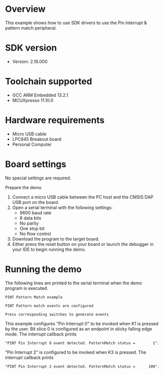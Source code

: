 Overview
========
This example shows how to use SDK drivers to use the Pin interrupt & pattern match peripheral.

SDK version
===========
- Version: 2.16.000

Toolchain supported
===================
- GCC ARM Embedded  13.2.1
- MCUXpresso  11.10.0

Hardware requirements
=====================
- Micro USB cable
- LPC845 Breakout board
- Personal Computer

Board settings
==============
No special settings are required.

Prepare the demo
1.  Connect a micro USB cable between the PC host and the CMSIS DAP USB port on the board.
2.  Open a serial terminal with the following settings:
    - 9600 baud rate
    - 8 data bits
    - No parity
    - One stop bit
    - No flow control
3.  Download the program to the target board.
4.  Either press the reset button on your board or launch the debugger in your IDE to begin running the demo.

Running the demo
================
The following lines are printed to the serial terminal when the demo program is executed.
~~~~~~~~~~~~~~~~~~~~~~~~~~~~~~~~~~~
PINT Pattern Match example

PINT Pattern match events are configured

Press corresponding switches to generate events
~~~~~~~~~~~~~~~~~~~~~~~~~~~~~~~~~~~
This example configures "Pin Interrupt 0" to be invoked when K1 is pressed by the user.
Bit slice 0 is configured as an endpoint in sticky falling edge mode. The interrupt callback prints 
~~~~~~~~~~~~~~~~~~~~~~~~~~~~~~~~~~~
"PINT Pin Interrupt 0 event detected. PatternMatch status =        1". 
~~~~~~~~~~~~~~~~~~~~~~~~~~~~~~~~~~~
"Pin Interrupt 2" is configured to be invoked when K3 is pressed. The interrupt callback prints
~~~~~~~~~~~~~~~~~~~~~~~~~~~~~~~~~~~
"PINT Pin Interrupt 2 event detected. PatternMatch status =      100".
~~~~~~~~~~~~~~~~~~~~~~~~~~~~~~~~~~~
